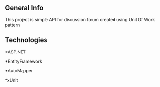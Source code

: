 ## General Info
This project is simple API for discussion forum created using Unit Of Work pattern

## Technologies
*ASP.NET 

*EntityFramework 

*AutoMapper 

*xUnit
